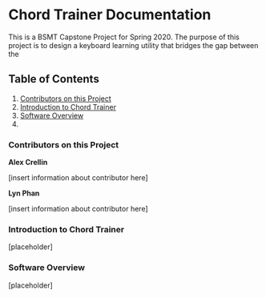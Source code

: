# Chord Trainer Documentation
This is a BSMT Capstone Project for Spring 2020. The purpose of this project is to design a keyboard learning utility that bridges the gap between the 

## Table of Contents
1. [Contributors on this Project](#Contributors-on-this-Project)
2. [Introduction to Chord Trainer](#Introduction-to-Chord-Trainer)
3. [Software Overview](#Software-Overview)
4.

### Contributors on this Project
**Alex Crellin**

[insert information about contributor here]

**Lyn Phan**

[insert information about contributor here]


### Introduction to Chord Trainer

[placeholder]

### Software Overview

[placeholder]

###
